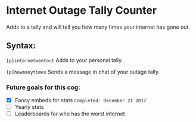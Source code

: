# Internet Outage Tally Counter
Adds to a tally and will tell you how many times your internet has gone out.
## Syntax:
`[p]internetwentout` Adds to your personal tally.

`[p]howmanytimes` Sends a message in chat of your outage tally.
### Future goals for this cog:
- [x] Fancy embeds for stats `Completed: December 21 2017`
- [ ] Yearly stats
- [ ] Leaderboards for who has the worst internet